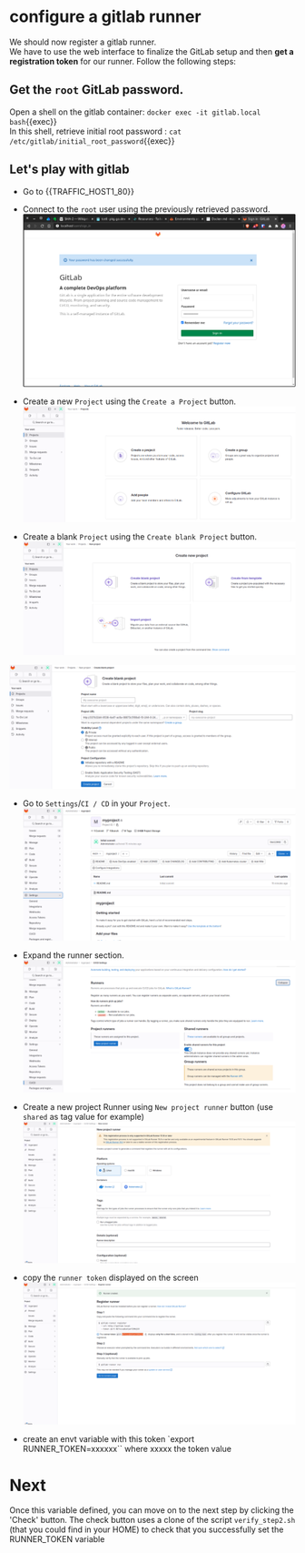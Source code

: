 # configure a gitlab runner

We should now register a gitlab runner.  
We have to use the web interface to finalize the GitLab setup and then **get a registration token** for our runner. 
Follow the following steps:  

## Get the `root` GitLab password.

Open a shell on the gitlab container: `docker exec -it gitlab.local bash`{{exec}}  
In this shell, retrieve initial root password : `cat /etc/gitlab/initial_root_password`{{exec}}  

## Let's play with gitlab
- Go to {{TRAFFIC_HOST1_80}}

- Connect to the `root` user using the previously retrieved password.
![Scan results](../img/login-root.png)

- Create a new `Project` using the `Create a Project` button.
![Scan results](../img/home-page.png)

- Create a blank `Project` using the `Create blank Project` button.
![Scan results](../img/create_project.png)

![Scan results](../img/new-repo.png)

- Go to `Settings`/`CI / CD` in your `Project`.
![Scan results](../img/repo-page-hover-settings-ci-cd.png)

- Expand the runner section.
![Scan results](../img/repo-settings-ci-cd-runners-page.png)

- Create a new project Runner using `New project runner` button (use `shared` as tag value for example)
![Scan results](../img/new_project_runner.png)

- copy the `runner token` displayed on the screen
![Scan results](../img/runner_token.png)

- create an envt variable with this token 
`export RUNNER_TOKEN=xxxxxx`` where xxxxx the token value

# Next
Once this variable defined, you can move on to the next step by clicking the 'Check' button.
The check button uses a clone of the script `verify_step2.sh` (that you could find in your HOME) to check that you successfully set the RUNNER_TOKEN variable
